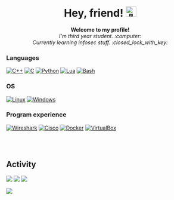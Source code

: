 <h1 align="center">Hey, friend! <img src="https://github-production-user-asset-6210df.s3.amazonaws.com/24524555/238178097-766d336d-b87d-44ba-807c-c51de2bc6b4d.gif" width="28px" alt="👋"></h1>

<p align="center">
  <b>Welcome to my profile!</b><br>
  <i>I'm third year student. :computer: </i><br>
  <i>Currently learning infosec stuff. :closed_lock_with_key:</i>
</p>

### Languages
[![C++](https://img.shields.io/badge/c++-black?style=for-the-badge&logo=cplusplus)](https://github.com/RaphielSh)
[![C](https://img.shields.io/badge/c-black?style=for-the-badge&logo=c)](https://github.com/RaphielSh)
[![Python](https://img.shields.io/badge/python-black?style=for-the-badge&logo=python)](https://github.com/RaphielSh)
[![Lua](https://img.shields.io/badge/lua-black?style=for-the-badge&logo=lua)](https://github.com/RaphielSh)
[![Bash](https://img.shields.io/badge/bash-black?style=for-the-badge&logo=gnu-bash&logoColor=white)](https://github.com/RaphielSh)

### OS
[![Linux](https://img.shields.io/badge/linux-black?style=for-the-badge&logo=Linux)](https://github.com/RaphielSh)
[![Windows](https://img.shields.io/badge/Windows-black?style=for-the-badge&logo=Windows)](https://github.com/RaphielSh)

### Program experience
[![Wireshark](https://img.shields.io/badge/Wireshark-black?style=for-the-badge&logo=Wireshark)](https://github.com/RaphielSh)
[![Cisco](https://img.shields.io/badge/Cisco-black?style=for-the-badge&logo=Cisco)](https://github.com/RaphielSh)
[![Docker](https://img.shields.io/badge/Docker-black?style=for-the-badge&logo=Docker)](https://github.com/RaphielSh)
[![VirtualBox](https://img.shields.io/badge/VirtualBox-black?style=for-the-badge&logo=VirtualBox)](https://github.com/RaphielSh)


<br><br>
## Activity
[![](http://github-profile-summary-cards.vercel.app/api/cards/repos-per-language?username=RaphielSh&theme=transparent)](https://github.com/RaphielSh)
[![](http://github-profile-summary-cards.vercel.app/api/cards/stats?username=RaphielSh&theme=transparent)](https://github.com/RaphielSh)
[![](http://github-profile-summary-cards.vercel.app/api/cards/profile-details?username=RaphielSh&theme=transparent)](https://github.com/RaphielSh)
<p>
  <a href="https://github.com/RaphielSh">
    <img src="https://github-readme-stats.vercel.app/api/top-langs/?username=RaphielSh&langs_count=5&card_width=699&hide_border=true&theme=transparent" />
  </a>
</p>
